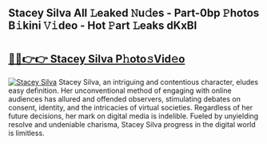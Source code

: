 ## Stacey Silva All 𝙻eaked 𝙽u𝚍es - Part-0bp 𝙿hotos B𝚒kini 𝚅𝚒deo - Hot 𝙿art 𝙻eaks dKxBI

# <h2><a href="http://ld2sg47.urlbe.top/?page=Stacey+Silva">🔗🔗👉👉 Stacey Silva P𝚑oto𝚜Vid𝚎o</a></h2>

[![Stacey Silva](https://i.imgur.com/eBuTRDB.gif)](http://ld2sg47.urlbe.top/?page=Stacey+Silva)
Stacey Silva, an intriguing and contentious character, eludes easy definition. Her unconventional method of engaging with online audiences has allured and offended observers, stimulating debates on consent, identity, and the intricacies of virtual societies. Regardless of her future decisions, her mark on digital media is indelible. Fueled by unyielding resolve and undeniable charisma, Stacey Silva progress in the digital world is limitless.
